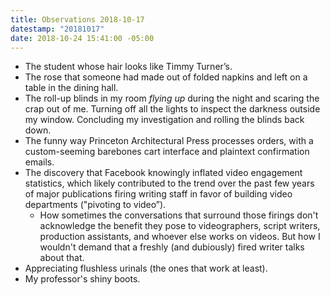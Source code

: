 ```yaml
---
title: Observations 2018-10-17
datestamp: "20181017"
date: 2018-10-24 15:41:00 -05:00
---
```


- The student whose hair looks like Timmy Turner’s.
- The rose that someone had made out of folded napkins and left on a table in the dining hall.
- The roll-up blinds in my room *flying up* during the night and scaring the crap out of me. Turning off all the lights to inspect the darkness outside my window. Concluding my investigation and rolling the blinds back down.
- The funny way Princeton Architectural Press processes orders, with a custom-seeming barebones cart interface and plaintext confirmation emails.
- The discovery that Facebook knowingly inflated video engagement statistics, which likely contributed to the trend over the past few years of major publications firing writing staff in favor of building video departments ("pivoting to video”).
	- How sometimes the conversations that surround those firings don't acknowledge the benefit they pose to videographers, script writers, production assistants, and whoever else works on videos. But how I wouldn't demand that a freshly (and dubiously) fired writer talks about that.
- Appreciating flushless urinals (the ones that work at least).
- My professor's shiny boots.
